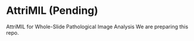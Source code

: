 # AttriMIL (Pending)
AttriMIL for Whole-Slide Pathological Image Analysis
We are preparing this repo.
